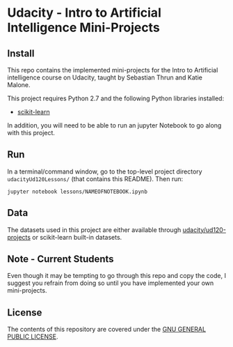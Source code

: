 # Udacity - Intro to Artificial Intelligence Mini-Projects
## Install

This repo contains the implemented mini-projects for the Intro to Artificial intelligence course on Udacity, taught by Sebastian Thrun and Katie Malone.

This project requires Python 2.7 and the following Python libraries installed:

- [scikit-learn](http://scikit-learn.org/stable/)

In addition, you will need to be able to run an jupyter Notebook to go along with this project.


## Run

In a terminal/command window, go to the top-level project directory `udacityUd120Lessons/` (that contains this README). Then run:

```jupyter notebook lessons/NAMEOFNOTEBOOK.ipynb```

## Data

The datasets used in this project are either available through [udacity/ud120-projects](https://github.com/udacity/ud120-projects) or scikit-learn built-in datasets.

## Note - Current Students
Even though it may be tempting to go through this repo and copy the code, I suggest you refrain from doing so until you have implemented your own mini-projects.

## License

The contents of this repository are covered under the [GNU GENERAL PUBLIC LICENSE](License.md).